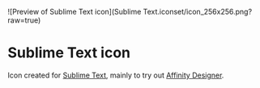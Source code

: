 ![Preview of Sublime Text icon](Sublime Text.iconset/icon_256x256.png?raw=true)

# Sublime Text icon

Icon created for [Sublime Text](https://www.sublimetext.com), mainly to try out [Affinity Designer](https://affinity.serif.com/en-us/designer/).

